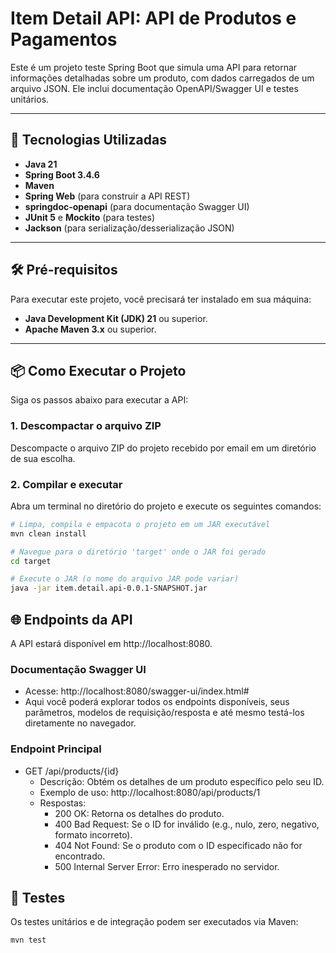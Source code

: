 # Item Detail API: API de Produtos e Pagamentos

Este é um projeto teste Spring Boot que simula uma API para retornar informações detalhadas sobre um produto, com dados carregados de um arquivo JSON. Ele inclui documentação OpenAPI/Swagger UI e testes unitários.

---

## 🚀 Tecnologias Utilizadas

* **Java 21**
* **Spring Boot 3.4.6**
* **Maven**
* **Spring Web** (para construir a API REST)
* **springdoc-openapi** (para documentação Swagger UI)
* **JUnit 5** e **Mockito** (para testes)
* **Jackson** (para serialização/desserialização JSON)

---

## 🛠️ Pré-requisitos

Para executar este projeto, você precisará ter instalado em sua máquina:

* **Java Development Kit (JDK) 21** ou superior.
* **Apache Maven 3.x** ou superior.

---

## 📦 Como Executar o Projeto

Siga os passos abaixo para executar a API:

### 1. Descompactar o arquivo ZIP

Descompacte o arquivo ZIP do projeto recebido por email em um diretório de sua escolha.

### 2. Compilar e executar

Abra um terminal no diretório do projeto e execute os seguintes comandos:

```bash
# Limpa, compila e empacota o projeto em um JAR executável
mvn clean install

# Navegue para o diretório 'target' onde o JAR foi gerado
cd target

# Execute o JAR (o nome do arquivo JAR pode variar)
java -jar item.detail.api-0.0.1-SNAPSHOT.jar
```

## 🌐 Endpoints da API
A API estará disponível em http://localhost:8080.

### Documentação Swagger UI

* Acesse: http://localhost:8080/swagger-ui/index.html#
* Aqui você poderá explorar todos os endpoints disponíveis, seus parâmetros, modelos de requisição/resposta e até mesmo testá-los diretamente no navegador.

### Endpoint Principal
* GET /api/products/{id}
  * Descrição: Obtém os detalhes de um produto específico pelo seu ID.
  * Exemplo de uso: http://localhost:8080/api/products/1
  * Respostas:
    * 200 OK: Retorna os detalhes do produto.
    * 400 Bad Request: Se o ID for inválido (e.g., nulo, zero, negativo, formato incorreto).
    * 404 Not Found: Se o produto com o ID especificado não for encontrado.
    * 500 Internal Server Error: Erro inesperado no servidor.

## 🧪 Testes
Os testes unitários e de integração podem ser executados via Maven:
```bash
mvn test
```